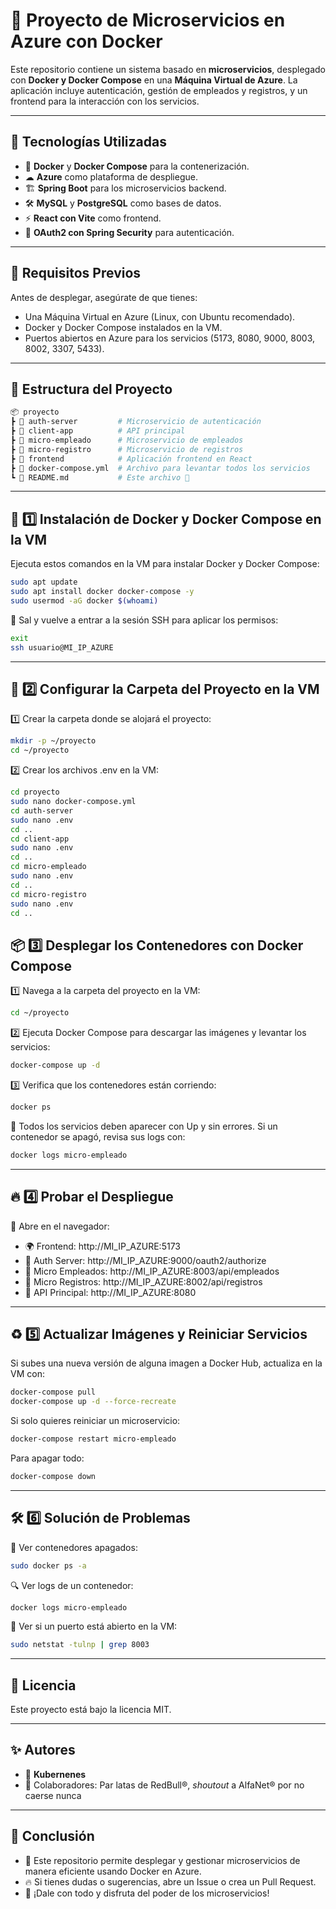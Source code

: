 # 🚀 Proyecto de Microservicios en Azure con Docker
Este repositorio contiene un sistema basado en **microservicios**, desplegado con **Docker y Docker Compose** en una **Máquina Virtual de Azure**. La aplicación incluye autenticación, gestión de empleados y registros, y un frontend para la interacción con los servicios.

---

## 📌 **Tecnologías Utilizadas**
- 🐳 **Docker** y **Docker Compose** para la contenerización.
- ☁ **Azure** como plataforma de despliegue.
- 🏗 **Spring Boot** para los microservicios backend.
- 🛠 **MySQL** y **PostgreSQL** como bases de datos.
- ⚡ **React con Vite** como frontend.
- 🔑 **OAuth2 con Spring Security** para autenticación.

---

## 📌 Requisitos Previos
Antes de desplegar, asegúrate de que tienes:
- Una Máquina Virtual en Azure (Linux, con Ubuntu recomendado).
- Docker y Docker Compose instalados en la VM.
- Puertos abiertos en Azure para los servicios (5173, 8080, 9000, 8003, 8002, 3307, 5433).
 
---

## 📂 **Estructura del Proyecto**

```bash
📦 proyecto
┣ 📂 auth-server         # Microservicio de autenticación
┣ 📂 client-app          # API principal
┣ 📂 micro-empleado      # Microservicio de empleados
┣ 📂 micro-registro      # Microservicio de registros
┣ 📂 frontend            # Aplicación frontend en React
┣ 📜 docker-compose.yml  # Archivo para levantar todos los servicios
┗ 📜 README.md           # Este archivo 🚀
```

---

## 🔧 1️⃣ Instalación de Docker y Docker Compose en la VM
Ejecuta estos comandos en la VM para instalar Docker y Docker Compose:

```bash
sudo apt update
sudo apt install docker docker-compose -y
sudo usermod -aG docker $(whoami)
```
📌 Sal y vuelve a entrar a la sesión SSH para aplicar los permisos:

```bash
exit
ssh usuario@MI_IP_AZURE
```
---

## 📂 2️⃣ Configurar la Carpeta del Proyecto en la VM

1️⃣ Crear la carpeta donde se alojará el proyecto:

```bash
mkdir -p ~/proyecto
cd ~/proyecto
```
2️⃣ Crear los archivos .env en la VM:

```bash
cd proyecto
sudo nano docker-compose.yml
cd auth-server
sudo nano .env
cd ..
cd client-app
sudo nano .env
cd ..
cd micro-empleado
sudo nano .env
cd ..
cd micro-registro
sudo nano .env
cd ..
```
## 📦 3️⃣ Desplegar los Contenedores con Docker Compose

1️⃣ Navega a la carpeta del proyecto en la VM:

```bash
cd ~/proyecto
```
2️⃣ Ejecuta Docker Compose para descargar las imágenes y levantar los servicios:

```bash
docker-compose up -d
```
3️⃣ Verifica que los contenedores están corriendo:

```bash
docker ps
```
📌 Todos los servicios deben aparecer con Up y sin errores.
Si un contenedor se apagó, revisa sus logs con:
```bash
docker logs micro-empleado
```
---

## 🔥 4️⃣ Probar el Despliegue

📌 Abre en el navegador:
- 🌍 Frontend: http://MI_IP_AZURE:5173
- 🔑 Auth Server: http://MI_IP_AZURE:9000/oauth2/authorize
- 📂 Micro Empleados: http://MI_IP_AZURE:8003/api/empleados
- 📂 Micro Registros: http://MI_IP_AZURE:8002/api/registros
- 🚀 API Principal: http://MI_IP_AZURE:8080

---

## ♻ 5️⃣ Actualizar Imágenes y Reiniciar Servicios

Si subes una nueva versión de alguna imagen a Docker Hub, actualiza en la VM con:

```bash
docker-compose pull
docker-compose up -d --force-recreate
```
Si solo quieres reiniciar un microservicio:

```bash
docker-compose restart micro-empleado
```

Para apagar todo:

```bash
docker-compose down
```

---

## 🛠 6️⃣ Solución de Problemas

🚨 Ver contenedores apagados:

```bash
sudo docker ps -a
```

🔍 Ver logs de un contenedor:

```bash
docker logs micro-empleado
```

🚀 Ver si un puerto está abierto en la VM:

```bash
sudo netstat -tulnp | grep 8003
```

---

## 📜 Licencia

Este proyecto está bajo la licencia MIT.

---

## ✨ Autores

- 🐢 **Kubernenes**
- 🚀 Colaboradores: Par latas de RedBull®, *shoutout* a AlfaNet® por no caerse nunca

---

## 🎯 Conclusión

- 🚀 Este repositorio permite desplegar y gestionar microservicios de manera eficiente usando Docker en Azure.
- 🔥 Si tienes dudas o sugerencias, abre un Issue o crea un Pull Request.
- 🦾 ¡Dale con todo y disfruta del poder de los microservicios!
 

